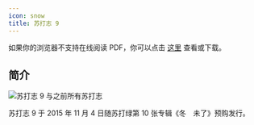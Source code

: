 ```yaml
---
icon: snow
title: 苏打志 9
---
```


<PDF url="/pdf/sodazine9.pdf" />

如果你的浏览器不支持在线阅读 PDF，你可以点击 [这里](https://resources-1300227887.cos.ap-shanghai.myqcloud.com/sodaguide/sodazine/sodazine9.pdf) 查看或下载。

## 简介

![苏打志 9 与之前所有苏打志](https://picbed-1300227887.cos.ap-shanghai.myqcloud.com/sodaguide/resources/sodazine/9.jpg)

苏打志 9 于 2015 年 11 月 4 日随苏打绿第 10 张专辑《冬　未了》预购发行。
